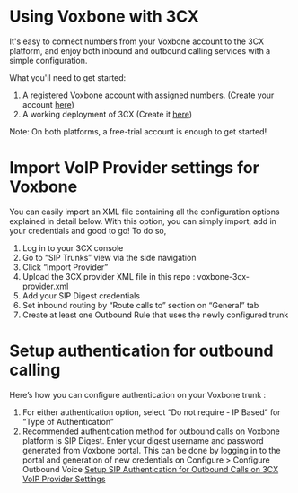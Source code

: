# Using Voxbone with 3CX

It's easy to connect numbers from your Voxbone account to the 3CX platform, and enjoy both inbound and outbound calling services with a simple configuration.

What you'll need to get started:

1. A registered Voxbone account with assigned numbers. (Create your account [here](https://www.voxbone.com/trial-choose))
2. A working deployment of 3CX (Create it [here](https://www.voxbone.com/trial-choose))

Note: On both platforms, a free-trial account is enough to get started!

# Import VoIP Provider settings for Voxbone
You can easily import an XML file containing all the configuration options explained in detail below. With this option, you can simply import, add in your credentials and good to go! To do so,
1. Log in to your 3CX console
2. Go to “SIP Trunks” view via the side navigation
3. Click “Import Provider”
4. Upload the 3CX provider XML file in this repo : voxbone-3cx-provider.xml
5. Add your SIP Digest credentials
6. Set inbound routing by “Route calls to” section on “General” tab
7. Create at least one Outbound Rule that uses the newly configured trunk

# Setup authentication for outbound calling
Here’s how you can configure authentication on your Voxbone trunk :
1. For either authentication option, select “Do not require - IP Based” for “Type of Authentication”
2. Recommended authentication method for outbound calls on Voxbone platform is SIP Digest. Enter your digest username and password generated from Voxbone portal. This can be done by logging in to the portal and generation of new credentials on Configure > Configure Outbound Voice
[Setup SIP Authentication for Outbound Calls on 3CX VoIP Provider Settings](http://live-voxbonecom.pantheonsite.io/wp-content/uploads/2019/07/Screenshot-2019-07-15-at-13.47.03.png)
